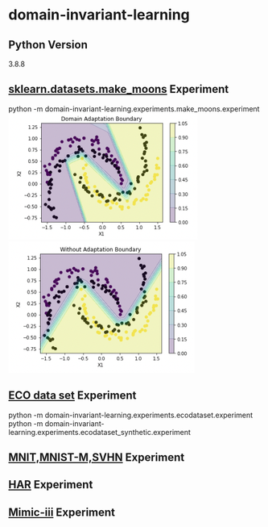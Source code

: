 # domain-invariant-learning

## Python Version
3.8.8

## [sklearn.datasets.make_moons](https://scikit-learn.org/stable/modules/generated/sklearn.datasets.make_moons.html "make_moons REF") Experiment 
python -m domain-invariant-learning.experiments.make_moons.experiment  
![dann](/make_moons_experiemnt_dann.png) ![without_adapt](/make_moons_experiment_withoutadapt.png)

## [ECO data set](https://vs.inf.ethz.ch/res/show.html?what=eco-data "ECO data set REF") Experiment
python -m domain-invariant-learning.experiments.ecodataset.experiment
python -m domain-invariant-learning.experiments.ecodataset_synthetic.experiment
## [MNIT,MNIST-M,SVHN](https://scikit-learn.org/stable/modules/generated/sklearn.datasets.load_digits.html) Experiment

## [HAR](https://api.semanticscholar.org/CorpusID:6975432) Experiment

## [Mimic-iii](https://www.nature.com/articles/sdata201635) Experiment
